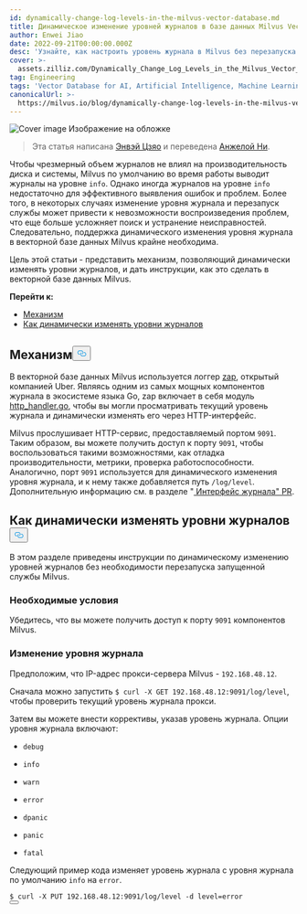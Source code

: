 ```yaml
---
id: dynamically-change-log-levels-in-the-milvus-vector-database.md
title: Динамическое изменение уровней журналов в базе данных Milvus Vector
author: Enwei Jiao
date: 2022-09-21T00:00:00.000Z
desc: 'Узнайте, как настроить уровень журнала в Milvus без перезапуска службы.'
cover: >-
  assets.zilliz.com/Dynamically_Change_Log_Levels_in_the_Milvus_Vector_Database_58e31c66cc.png
tag: Engineering
tags: 'Vector Database for AI, Artificial Intelligence, Machine Learning'
canonicalUrl: >-
  https://milvus.io/blog/dynamically-change-log-levels-in-the-milvus-vector-database.md
---
```

<p>
  
   <span class="img-wrapper"> <img translate="no" src="https://assets.zilliz.com/Dynamically_Change_Log_Levels_in_the_Milvus_Vector_Database_58e31c66cc.png" alt="Cover image" class="doc-image" id="cover-image" />
   </span> <span class="img-wrapper"> <span>Изображение на обложке</span> </span></p>
<blockquote>
<p>Эта статья написана <a href="https://github.com/jiaoew1991">Энвэй Цзяо</a> и переведена <a href="https://www.linkedin.com/in/yiyun-n-2aa713163/">Анжелой Ни</a>.</p>
</blockquote>
<p>Чтобы чрезмерный объем журналов не влиял на производительность диска и системы, Milvus по умолчанию во время работы выводит журналы на уровне <code translate="no">info</code>. Однако иногда журналов на уровне <code translate="no">info</code> недостаточно для эффективного выявления ошибок и проблем. Более того, в некоторых случаях изменение уровня журнала и перезапуск службы может привести к невозможности воспроизведения проблем, что еще больше усложняет поиск и устранение неисправностей. Следовательно, поддержка динамического изменения уровня журнала в векторной базе данных Milvus крайне необходима.</p>
<p>Цель этой статьи - представить механизм, позволяющий динамически изменять уровни журналов, и дать инструкции, как это сделать в векторной базе данных Milvus.</p>
<p><strong>Перейти к:</strong></p>
<ul>
<li><a href="#Mechanism">Механизм</a></li>
<li><a href="#How-to-dynamically-change-log-levels">Как динамически изменять уровни журналов</a></li>
</ul>
<h2 id="Mechanism" class="common-anchor-header">Механизм<button data-href="#Mechanism" class="anchor-icon" translate="no">
      <svg translate="no"
        aria-hidden="true"
        focusable="false"
        height="20"
        version="1.1"
        viewBox="0 0 16 16"
        width="16"
      >
        <path
          fill="#0092E4"
          fill-rule="evenodd"
          d="M4 9h1v1H4c-1.5 0-3-1.69-3-3.5S2.55 3 4 3h4c1.45 0 3 1.69 3 3.5 0 1.41-.91 2.72-2 3.25V8.59c.58-.45 1-1.27 1-2.09C10 5.22 8.98 4 8 4H4c-.98 0-2 1.22-2 2.5S3 9 4 9zm9-3h-1v1h1c1 0 2 1.22 2 2.5S13.98 12 13 12H9c-.98 0-2-1.22-2-2.5 0-.83.42-1.64 1-2.09V6.25c-1.09.53-2 1.84-2 3.25C6 11.31 7.55 13 9 13h4c1.45 0 3-1.69 3-3.5S14.5 6 13 6z"
        ></path>
      </svg>
    </button></h2><p>В векторной базе данных Milvus используется логгер <a href="https://github.com/uber-go/zap">zap</a>, открытый компанией Uber. Являясь одним из самых мощных компонентов журнала в экосистеме языка Go, zap включает в себя модуль <a href="https://github.com/uber-go/zap/blob/master/http_handler.go">http_handler.go</a>, чтобы вы могли просматривать текущий уровень журнала и динамически изменять его через HTTP-интерфейс.</p>
<p>Milvus прослушивает HTTP-сервис, предоставляемый портом <code translate="no">9091</code>. Таким образом, вы можете получить доступ к порту <code translate="no">9091</code>, чтобы воспользоваться такими возможностями, как отладка производительности, метрики, проверка работоспособности. Аналогично, порт <code translate="no">9091</code> используется для динамического изменения уровня журнала, и к нему также добавляется путь <code translate="no">/log/level</code>. Дополнительную информацию см. в разделе "<a href="https://github.com/milvus-io/milvus/pull/18430"> Интерфейс журнала" PR</a>.</p>
<h2 id="How-to-dynamically-change-log-levels" class="common-anchor-header">Как динамически изменять уровни журналов<button data-href="#How-to-dynamically-change-log-levels" class="anchor-icon" translate="no">
      <svg translate="no"
        aria-hidden="true"
        focusable="false"
        height="20"
        version="1.1"
        viewBox="0 0 16 16"
        width="16"
      >
        <path
          fill="#0092E4"
          fill-rule="evenodd"
          d="M4 9h1v1H4c-1.5 0-3-1.69-3-3.5S2.55 3 4 3h4c1.45 0 3 1.69 3 3.5 0 1.41-.91 2.72-2 3.25V8.59c.58-.45 1-1.27 1-2.09C10 5.22 8.98 4 8 4H4c-.98 0-2 1.22-2 2.5S3 9 4 9zm9-3h-1v1h1c1 0 2 1.22 2 2.5S13.98 12 13 12H9c-.98 0-2-1.22-2-2.5 0-.83.42-1.64 1-2.09V6.25c-1.09.53-2 1.84-2 3.25C6 11.31 7.55 13 9 13h4c1.45 0 3-1.69 3-3.5S14.5 6 13 6z"
        ></path>
      </svg>
    </button></h2><p>В этом разделе приведены инструкции по динамическому изменению уровней журналов без необходимости перезапуска запущенной службы Milvus.</p>
<h3 id="Prerequisite" class="common-anchor-header">Необходимые условия</h3><p>Убедитесь, что вы можете получить доступ к порту <code translate="no">9091</code> компонентов Milvus.</p>
<h3 id="Change-the-log-level" class="common-anchor-header">Изменение уровня журнала</h3><p>Предположим, что IP-адрес прокси-сервера Milvus - <code translate="no">192.168.48.12</code>.</p>
<p>Сначала можно запустить <code translate="no">$ curl -X GET 192.168.48.12:9091/log/level</code>, чтобы проверить текущий уровень журнала прокси.</p>
<p>Затем вы можете внести коррективы, указав уровень журнала. Опции уровня журнала включают:</p>
<ul>
<li><p><code translate="no">debug</code></p></li>
<li><p><code translate="no">info</code></p></li>
<li><p><code translate="no">warn</code></p></li>
<li><p><code translate="no">error</code></p></li>
<li><p><code translate="no">dpanic</code></p></li>
<li><p><code translate="no">panic</code></p></li>
<li><p><code translate="no">fatal</code></p></li>
</ul>
<p>Следующий пример кода изменяет уровень журнала с уровня журнала по умолчанию <code translate="no">info</code> на <code translate="no">error</code>.</p>
<pre><code translate="no" class="language-Python">$ curl -X PUT 192.168.48.12:9091/log/level -d level=error
<button class="copy-code-btn"></button></code></pre>
